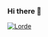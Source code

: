 ### Hi there 👋

<!--
**LordeFPS/LordeFPS** is a ✨ _special_ ✨ repository because its `README.md` (this file) appears on your GitHub profile.

Here are some ideas to get you started:

- 🔭 I’m currently working on ...
- 🌱 I’m currently learning ...
- 👯 I’m looking to collaborate on ...
- 🤔 I’m looking for help with ...
- 💬 Ask me about ...
- 📫 How to reach me: ...
- 😄 Pronouns: ...
- ⚡ Fun fact: ...
-->
[![Lorde](https://github-readme-stats.vercel.app/api/top-langs/?username=lordefps&hide=html&layout=compact&theme=dark)](https://github.com/lordefps/)
